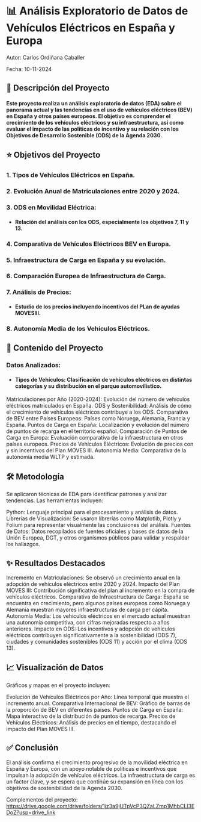 # 📊 Análisis Exploratorio de Datos de Vehículos Eléctricos en España y Europa

Autor: Carlos Ordiñana Caballer

Fecha: 10-11-2024

## 🌟 Descripción del Proyecto
#### Este proyecto realiza un análisis exploratorio de datos (EDA) sobre el panorama actual y las tendencias en el uso de vehículos eléctricos (BEV) en España y otros países europeos. El objetivo es comprender el crecimiento de los vehículos eléctricos y su infraestructura, así como evaluar el impacto de las políticas de incentivo y su relación con los Objetivos de Desarrollo Sostenible (ODS) de la Agenda 2030.

## ⭐ Objetivos del Proyecto
### 1. Tipos de Vehículos Eléctricos en España.
### 2. Evolución Anual de Matriculaciones entre 2020 y 2024.
### 3. ODS en Movilidad Eléctrica: 
- #### Relación del análisis con los ODS, especialmente los objetivos 7, 11 y 13.
### 4. Comparativa de Vehículos Eléctricos BEV en Europa. 
### 5. Infraestructura de Carga en España y su evolución.
### 6. Comparación Europea de Infraestructura de Carga. 
### 7. Análisis de Precios: 
- #### Estudio de los precios incluyendo incentivos del PLan de ayudas MOVESIII.
### 8. Autonomía Media de los Vehículos Eléctricos.

## 📁 Contenido del Proyecto
### Datos Analizados:
- #### Tipos de Vehículos: Clasificación de vehículos eléctricos en distintas categorías y su distribución en el parque automovilístico.
Matriculaciones por Año (2020-2024): Evolución del número de vehículos eléctricos matriculados en España.
ODS y Sostenibilidad: Análisis de cómo el crecimiento de vehículos eléctricos contribuye a los ODS.
Comparativa de BEV entre Países Europeos: Países como Noruega, Alemania, Francia y España.
Puntos de Carga en España: Localización y evolución del número de puntos de recarga en el territorio español.
Comparación de Puntos de Carga en Europa: Evaluación comparativa de la infraestructura en otros países europeos.
Precios de Vehículos Eléctricos: Evolución de precios con y sin incentivos del Plan MOVES III.
Autonomía Media: Comparativa de la autonomía media WLTP y estimada.

## 🛠️ Metodología
Se aplicaron técnicas de EDA para identificar patrones y analizar tendencias. Las herramientas incluyen:

Python: Lenguaje principal para el procesamiento y análisis de datos.
Librerías de Visualización: Se usaron librerías como Matplotlib, Plotly y Folium para representar visualmente las conclusiones del análisis.
Fuentes de Datos: Datos recopilados de fuentes oficiales y bases de datos de la Unión Europea, DGT, y otros organismos públicos para validar y respaldar los hallazgos.

## ✨ Resultados Destacados
Incremento en Matriculaciones: Se observó un crecimiento anual en la adopción de vehículos eléctricos entre 2020 y 2024.
Impacto del Plan MOVES III: Contribución significativa del plan al incremento en la compra de vehículos eléctricos.
Comparativa de Infraestructura de Carga: España se encuentra en crecimiento, pero algunos países europeos como Noruega y Alemania muestran mayores infraestructuras de carga per cápita.
Autonomía Media: Los vehículos eléctricos en el mercado actual muestran una autonomía competitiva, con cifras mejoradas respecto a años anteriores.
Impacto en ODS: Los incentivos y adopción de vehículos eléctricos contribuyen significativamente a la sostenibilidad (ODS 7), ciudades y comunidades sostenibles (ODS 11) y acción por el clima (ODS 13).

## 📈 Visualización de Datos
Gráficos y mapas en el proyecto incluyen:

Evolución de Vehículos Eléctricos por Año: Línea temporal que muestra el incremento anual.
Comparativa Internacional de BEV: Gráfico de barras de la proporción de BEV en diferentes países.
Puntos de Carga en España: Mapa interactivo de la distribución de puntos de recarga.
Precios de Vehículos Eléctricos: Análisis de precios en el tiempo, destacando el impacto del Plan MOVES III.

## ✅ Conclusión
El análisis confirma el crecimiento progresivo de la movilidad eléctrica en España y Europa, con un apoyo notable de políticas e incentivos que impulsan la adopción de vehículos eléctricos. La infraestructura de carga es un factor clave, y se espera que continúe su expansión en línea con los objetivos de sostenibilidad de la Agenda 2030.

Complementos del proyecto: https://drive.google.com/drive/folders/1jz3a9jUTpVcP3QZaLZmp1MhbCLl3EDoZ?usp=drive_link
